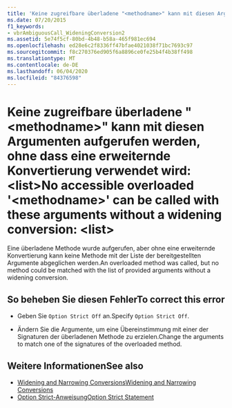 ```yaml
---
title: 'Keine zugreifbare überladene "<methodname>" kann mit diesen Argumenten aufgerufen werden, ohne dass eine erweiternde Konvertierung verwendet wird:  <list>'
ms.date: 07/20/2015
f1_keywords:
- vbrAmbiguousCall_WideningConversion2
ms.assetid: 5e74f5cf-80bd-4b48-b58a-465f981ec694
ms.openlocfilehash: ed28e6c2f8336ff47bfae4021038f71bc7693c97
ms.sourcegitcommit: f8c270376ed905f6a8896ce0fe25b4f4b38ff498
ms.translationtype: MT
ms.contentlocale: de-DE
ms.lasthandoff: 06/04/2020
ms.locfileid: "84376598"
---
```

# <a name="no-accessible-overloaded-methodname-can-be-called-with-these-arguments-without-a-widening-conversion-list"></a><span data-ttu-id="1e8f2-102">Keine zugreifbare überladene "\<methodname>" kann mit diesen Argumenten aufgerufen werden, ohne dass eine erweiternde Konvertierung verwendet wird: \<list></span><span class="sxs-lookup"><span data-stu-id="1e8f2-102">No accessible overloaded '\<methodname>' can be called with these arguments without a widening conversion: \<list></span></span>
<span data-ttu-id="1e8f2-103">Eine überladene Methode wurde aufgerufen, aber ohne eine erweiternde Konvertierung kann keine Methode mit der Liste der bereitgestellten Argumente abgeglichen werden.</span><span class="sxs-lookup"><span data-stu-id="1e8f2-103">An overloaded method was called, but no method could be matched with the list of provided arguments without a widening conversion.</span></span>  
  
## <a name="to-correct-this-error"></a><span data-ttu-id="1e8f2-104">So beheben Sie diesen Fehler</span><span class="sxs-lookup"><span data-stu-id="1e8f2-104">To correct this error</span></span>  
  
- <span data-ttu-id="1e8f2-105">Geben Sie `Option Strict Off` an.</span><span class="sxs-lookup"><span data-stu-id="1e8f2-105">Specify `Option Strict Off`.</span></span>  
  
- <span data-ttu-id="1e8f2-106">Ändern Sie die Argumente, um eine Übereinstimmung mit einer der Signaturen der überladenen Methode zu erzielen.</span><span class="sxs-lookup"><span data-stu-id="1e8f2-106">Change the arguments to match one of the signatures of the overloaded method.</span></span>  
  
## <a name="see-also"></a><span data-ttu-id="1e8f2-107">Weitere Informationen</span><span class="sxs-lookup"><span data-stu-id="1e8f2-107">See also</span></span>

- [<span data-ttu-id="1e8f2-108">Widening and Narrowing Conversions</span><span class="sxs-lookup"><span data-stu-id="1e8f2-108">Widening and Narrowing Conversions</span></span>](../programming-guide/language-features/data-types/widening-and-narrowing-conversions.md)
- [<span data-ttu-id="1e8f2-109">Option Strict-Anweisung</span><span class="sxs-lookup"><span data-stu-id="1e8f2-109">Option Strict Statement</span></span>](../language-reference/statements/option-strict-statement.md)
